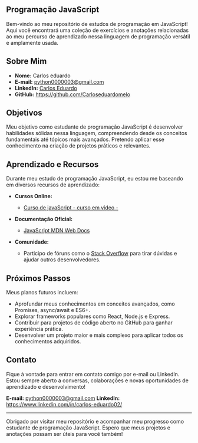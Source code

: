 ## Programação JavaScript

Bem-vindo ao meu repositório de estudos de programação em JavaScript! Aqui você encontrará uma coleção de  exercícios e anotações relacionadas ao meu percurso de aprendizado nessa linguagem de programação versátil e amplamente usada.

## Sobre Mim

- **Nome:** Carlos eduardo
- **E-mail:** python0000003@gmail.com
- **LinkedIn:** [Carlos Eduardo](https://www.linkedin.com/in/carlos-eduardo02/)
- **GitHub:** https://github.com/Carloseduardomelo

## Objetivos

Meu objetivo como estudante de programação JavaScript é desenvolver habilidades sólidas nessa linguagem, compreendendo desde os conceitos fundamentais até tópicos mais avançados. Pretendo aplicar esse conhecimento na criação de projetos práticos e relevantes.


## Aprendizado e Recursos

Durante meu estudo de programação JavaScript, eu estou me baseando em diversos recursos de aprendizado:

- **Cursos Online:**
  - [Curso de javaScript - curso em video - ](https://youtu.be/1-w1RfGIov4)

- **Documentação Oficial:**
  - [JavaScript MDN Web Docs](https://developer.mozilla.org/en-US/docs/Web/JavaScript)

- **Comunidade:**
  - Participo de fóruns como o [Stack Overflow](https://stackoverflow.com/) para tirar dúvidas e ajudar outros desenvolvedores.

## Próximos Passos

Meus planos futuros incluem:

- Aprofundar meus conhecimentos em conceitos avançados, como Promises, async/await e ES6+.
- Explorar frameworks populares como React, Node.js e Express.
- Contribuir para projetos de código aberto no GitHub para ganhar experiência prática.
- Desenvolver um projeto maior e mais complexo para aplicar todos os conhecimentos adquiridos.

## Contato

Fique à vontade para entrar em contato comigo por e-mail ou LinkedIn. Estou sempre aberto a conversas, colaborações e novas oportunidades de aprendizado e desenvolvimento!

**E-mail:** python0000003@gmail.com
**LinkedIn:** https://www.linkedin.com/in/carlos-eduardo02/

---

Obrigado por visitar meu repositório e acompanhar meu progresso como estudante de programação JavaScript. Espero que meus projetos e anotações possam ser úteis para você também!
